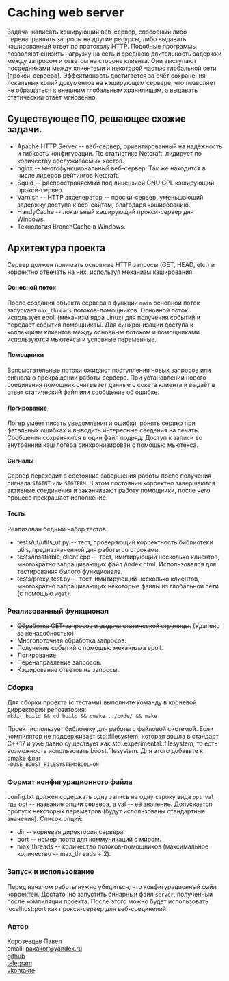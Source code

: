# Caching web server
Задача: написать кэширующий веб-сервер, способный либо перенаправлять запросы на другие ресурсы, либо выдавать кэшированный ответ по протоколу HTTP.
Подобные программы позволяют снизить нагрузку на сеть и среднюю длительность задержки между запросом и ответом на стороне клиента. Они выступают посредниками между клиентами и некоторой частью глобальной сети (прокси-сервера). Эффективность достигается за счёт сохранения локальных копий документов на кэширующем сервере, что позволяет не обращаться к внешним глобальным хранилищам, а выдавать статический ответ мгновенно.

## Существующее ПО, решающее схожие задачи.
* Apache HTTP Server -- веб-сервер, ориентированный на надёжность и гибкость конфигурации. По статистике Netcraft, лидирует по количеству обслуживаемых хостов.
* nginx -- многофункциональный веб-сервер. Так же находится в числе лидеров рейтингов Netcraft.
* Squid -- распространяемый под лицензией GNU GPL кэширующий прокси-сервер.
* Varnish -- HTTP акселератор -- проски-сервер, уменьшающий задержку доступа к веб-сайтам, благодаря кэшированию.
* HandyCache -- локальный кэширующий прокси-сервер для Windows.
* Технология BranchCache в Windows.

## Архитектура проекта
Сервер должен понимать основные HTTP запросы (GET, HEAD, etc.) и корректно отвечать на них, используя механизм кэширования.
#### Основной поток
После создания объекта сервера в функции `main` основной поток запускает `max_threads` потоков-помощников. Основной поток использует epoll (механизм ядра Linux) для получения событий и передаёт события помощникам. Для синхронизации доступа к коллекциям клиентов между основным потоком и помощниками используются мьютексы и условные переменные.
#### Помощники
Вспомогательные потоки ожидают поступления новых запросов или сигнала о прекращении работы сервера. При установлении нового соединения помощник считывает данные с сокета клиента и выдаёт в ответ статический файл или сообщение об ошибке.
#### Логирование
Логер умеет писать уведомления и ошибки, ронять сервер при фатальных ошибках и выводить интересные сведения на печать. Сообщения сохраняются в один файл подряд. Доступ к записи во внутренний кэш логера синхронизирован с помощью мьютекса.
#### Сигналы
Сервер переходит в состояние завершения работы после получения сигнала `SIGINT` или `SIGTERM`. В этом состоянии корректно завершаются активные соединения и заканчивают работу помощники, после чего процесс прекращает исполнение.
#### Тесты
Реализован бедный набор тестов.
* tests/ut/utils_ut.py -- тест, проверяющий корректность библиотеки utils, предназначенной для работы со строками.
* tests/insatiable_client.cpp -- тест, имитирующий несколько клиентов, многократно запращивающих файл /index.html. Использовался для тестирования былого функционала.
* tests/proxy_test.py -- тест, имитирующий несколько клиентов, многократно запращивающих некоторые файлы из глобальной сети (с помощью `wget`).

### Реализованный функционал
* ~~Обработка GET-запросов и выдача статической страницы.~~ (Удалено за ненадобностью)
* Многопоточная обработка запросов.
* Получение событий с помощью механизма epoll.
* Логирование
* Перенаправление запросов.
* Кэширование ответов на запросы.

### Сборка
Для сборки проекта (с тестами) выполните команду в корневой дирректории репозитория:<br />
`mkdir build && cd build && cmake ../code/ && make`

Проект использует библотеку для работы с файловой системой. Если компилятор не поддерживает std::filesystem, которая вошла в стандарт C++17 и уже давно существует как std::experimental::filesystem, то есть возможность использовать boost.filesystem. Для этого добавьте к cmake флаг<br />
`-DUSE_BOOST_FILESYSTEM:BOOL=ON`

### Формат конфигурационного файла
config.txt должен содержать одну запись на одну строку вида `opt val`, где opt -- название опции сервера, а val -- её значение. Допускается пропуск некоторых параметров (будут использованы стандартные значения). Список опций:
* dir -- корневая директория сервера.
* port -- номер порта для коммуникаций с миром.
* max_threads -- количество потоков-помощников (максимальное количество -- max_threads + 2).

### Запуск и использование
Перед началом работы нужно убедиться, что конфигурационный файл корректен. Достаточно запустить бинарный файл `server`, полученный после компиляции проекта. После этого можно будет использовать localhost:port как прокси-сервер для веб-соединений.

### Автор
Корозевцев Павел<br />
email: paxakor@yandex.ru<br />
[github](github.com/paxakor)<br />
[telegram](telegram.me/paxakor)<br />
[vkontakte](vk.com/paxakor)

